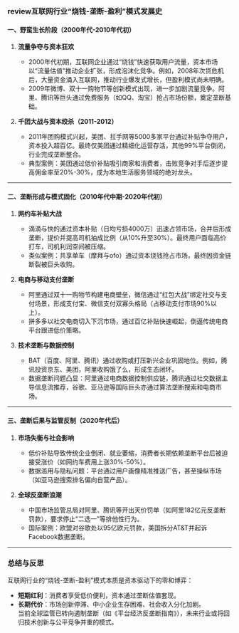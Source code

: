 ### review互联网行业“烧钱-垄断-盈利”模式发展史

#### 一、**野蛮生长阶段（2000年代-2010年代初）**
1. **流量争夺与资本狂欢**
    - 2000年代初期，互联网企业通过“烧钱”快速获取用户流量，资本市场以“流量估值”推动企业扩张，形成泡沫化竞争。例如，2008年次贷危机后，大量资金涌入互联网，推动行业爆发式增长，但盈利模式尚未明确。
    - 2009年微博、双十一购物节等创新模式出现，进一步加剧流量竞争。阿里、腾讯等巨头通过免费服务（如QQ、淘宝）抢占市场份额，奠定垄断基础。

2. **千团大战与资本绞杀（2011-2012）**
    - 2011年团购模式兴起，美团、拉手网等5000多家平台通过补贴争夺用户，资本投入超百亿。最终仅美团通过精细化运营存活，其他99%平台倒闭，行业完成垄断整合。
    - 典型案例：美团通过低价补贴吸引商家和消费者，击败竞争对手后逐步提高佣金率至20%-30%，成为本地生活服务领域的绝对龙头。

---

#### 二、**垄断形成与模式固化（2010年代中期-2020年代初）**
1. **网约车补贴大战**
    - 滴滴与快的通过资本补贴（日均亏损4000万）迅速占领市场，合并后形成垄断，提价并提高司机抽成比例（从10%升至30%）。最终用户面临高价打车，司机利润空间被压缩。
    - 类似案例：共享单车（摩拜与ofo）通过资本烧钱抢占市场，最终因资金链断裂被巨头收购。

2. **电商与移动支付垄断**
    - 阿里通过双十一购物节构建电商壁垒，微信通过“红包大战”绑定社交与支付场景，形成支付宝、微信支付双寡头格局（占移动支付市场90%以上）。
    - 拼多多以社交电商切入下沉市场，通过百亿补贴快速崛起，倒逼传统电商平台跟进低价策略。

3. **技术垄断与数据控制**
    - BAT（百度、阿里、腾讯）通过收购或打压新兴企业巩固地位。例如，腾讯投资京东、美团，阿里收购饿了么，形成生态闭环。
    - 数据垄断问题凸显：阿里通过电商数据控制供应链，腾讯通过社交数据主导信息流推荐，谷歌、亚马逊等国际巨头亦通过算法垄断搜索和电商市场。

---

#### 三、**垄断后果与监管反制（2020年代后）**
1. **市场失衡与社会影响**
    - 低价补贴导致传统企业倒闭、就业萎缩，消费者长期依赖垄断平台后被迫接受涨价（如网约车费用上涨30%-50%）。
    - 数据滥用与隐私问题：平台通过用户画像精准推送广告，甚至操纵市场（如亚马逊搜索排名偏向自营产品）。

2. **全球反垄断浪潮**
    - 中国市场监管总局对阿里、腾讯等开出天价罚单（如阿里182亿元反垄断罚款），要求停止“二选一”等排他性行为。
    - 国际案例：欧盟对谷歌处以95亿欧元罚款，美国拆分AT&T并起诉Facebook数据垄断。

---

### 总结与反思
互联网行业的“烧钱-垄断-盈利”模式本质是资本驱动下的零和博弈：
- **短期红利**：消费者享受低价便利，资本通过垄断估值套现。
- **长期代价**：市场创新停滞、中小企业生存困难、社会收入分化加剧。  
  当前全球监管已转向遏制垄断（如《平台经济反垄断指南》），未来行业或将回归技术创新与公平竞争并重的模式。